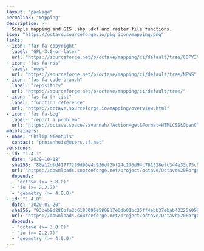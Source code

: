```yaml
---
layout: "package"
permalink: "mapping"
description: >-
  Simple mapping and GIS .shp .dxf and raster file functions.
icon: "https://octave.sourceforge.io/pkg_icon/mapping.png"
links:
- icon: "far fa-copyright"
  label: "GPL-3.0-or-later"
  url: "https://sourceforge.net/p/octave/mapping/ci/default/tree/COPYING"
- icon: "fas fa-rss"
  label: "news"
  url: "https://sourceforge.net/p/octave/mapping/ci/default/tree/NEWS"
- icon: "fas fa-code-branch"
  label: "repository"
  url: "https://sourceforge.net/p/octave/mapping/ci/default/tree/"
- icon: "fas fa-th-list"
  label: "function reference"
  url: "https://octave.sourceforge.io/mapping/overview.html"
- icon: "fas fa-bug"
  label: "report a problem"
  url: "https://octave.space/savannah/?Action=get&Format=HTMLCSS&OpenClosed=open&Title=[octave%20forge]%20(mapping)"
maintainers:
- name: "Philip Nienhuis"
  contact: "prnienhuis@users.sf.net"
versions:
- id: "1.4.1"
  date: "2020-10-18"
  sha256: "80a12dfd41777299d90e4c926df2bf24c176d94c761328efc344e33c73c04072"
  url: "https://downloads.sourceforge.net/project/octave/Octave%20Forge%20Packages/Individual%20Package%20Releases/mapping-1.4.1.tar.gz"
  depends:
  - "octave (>= 3.8.0)"
  - "io (>= 2.2.7)"
  - "geometry (>= 4.0.0)"
- id: "1.4.0"
  date: "2020-01-20"
  sha256: "93ceb9d286bfa2c6183096e580917e0db01bc25ff4ebb37ebab43225a059cb54"
  url: "https://downloads.sourceforge.net/project/octave/Octave%20Forge%20Packages/Individual%20Package%20Releases/mapping-1.4.0.tar.gz"
  depends:
  - "octave (>= 3.8.0)"
  - "io (>= 2.2.7)"
  - "geometry (>= 4.0.0)"
---
```

